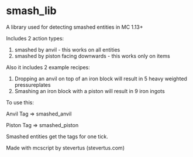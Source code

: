 # smash_lib
A library used for detecting smashed entities in MC 1.13+

Includes 2 action types:
1. smashed by anvil - this works on all entities
2. smashed by piston facing downwards - this works only on items

Also it includes 2 example recipes:
1. Dropping an anvil on top of an iron block will result in 5 heavy weighted pressureplates
2. Smashing an iron block with a piston will result in 9 iron ingots

To use this:

Anvil Tag => smashed_anvil

Piston Tag => smashed_piston

Smashed entities get the tags for one tick.



Made with mcscript by stevertus (stevertus.com)
